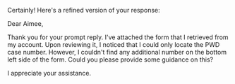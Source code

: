 
Certainly! Here's a refined version of your response:

Dear Aimee,

Thank you for your prompt reply. I've attached the form that I retrieved from my account. Upon reviewing it, I noticed that I could only locate the PWD case number. However, I couldn't find any additional number on the bottom left side of the form. Could you please provide some guidance on this?

I appreciate your assistance.

